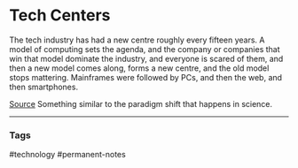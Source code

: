 # Tech Centers

The tech industry has had a new centre roughly every fifteen years. A model of computing sets the agenda, and the company or companies that win that model dominate the industry, and everyone is scared of them, and then a new model comes along, forms a new centre, and the old model stops mattering.  Mainframes were followed by PCs, and then the web, and then smartphones. 

[Source](https://www.ben-evans.com/benedictevans/2020/12/13/what-comes-after-smartphones)
Something similar to the paradigm shift that happens in science.

---
### Tags
#technology #permanent-notes
